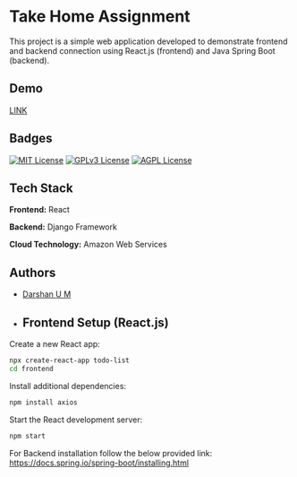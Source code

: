 
# Take Home Assignment

This project is a simple web application developed to demonstrate frontend and backend connection using React.js (frontend) and Java Spring Boot (backend).

## Demo
[LINK](https://drive.google.com/file/d/161daVAKOoihpB7cVjylH-ynNsxLj2SzT/view?usp=drive_link)

## Badges

[![MIT License](https://img.shields.io/badge/License-MIT-green.svg)](https://choosealicense.com/licenses/mit/)
[![GPLv3 License](https://img.shields.io/badge/License-GPL%20v3-yellow.svg)](https://opensource.org/licenses/)
[![AGPL License](https://img.shields.io/badge/license-AGPL-blue.svg)](http://www.gnu.org/licenses/agpl-3.0)


## Tech Stack

**Frontend:** React

**Backend:** Django Framework

**Cloud Technology:** Amazon Web Services



## Authors

- [Darshan U M](https://github.com/Darshanum-27)

- ## Frontend Setup (React.js)

Create a new React app:
```Bash
npx create-react-app todo-list
cd frontend
```

Install additional dependencies:
```Bash
npm install axios
```

Start the React development server:
```Bash
npm start
```

For Backend installation follow the below provided link:
https://docs.spring.io/spring-boot/installing.html
